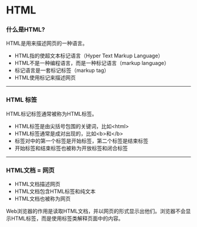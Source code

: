 # HTML

### 什么是HTML?

HTML是用来描述网页的一种语言。  

* HTML指的使超文本标记语言（Hyper Text Markup Language）
* HTML不是一种编程语言，而是一种标记语言（markup language）
* 标记语言是一套标记标签（markup tag）
* HTML使用标记来描述网页

***

### HTML 标签

HTML标记标签通常被称为HTML标签。

* HTML标签是由尖括号包围的关键词，比如\<html>
* HTML标签通常是成对出现的，比如\<b>和\</b>
* 标签对中的第一个标签是开始标签，第二个标签是结束标签
* 开始标签和结束标签也被称为开放标签和闭合标签

***

### HTML文档 = 网页

* HTML文档描述网页
* HTML文档包含HTML标签和纯文本
* HTML文档也被称为网页

Web浏览器的作用是读取HTML文档，并以网页的形式显示出他们。浏览器不会显示HTML标签，而是使用标签类解释页面中的内容。
